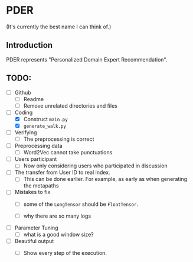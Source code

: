 # PDER

(It's currently the best name I can think of.)

## Introduction
PDER represents "Personalized Domain Expert Recommendation".

## TODO:
- [ ] Github
    - [ ] Readme
    - [ ] Remove unrelated directories and files

- [ ] Coding
    - [x] Construct `main.py`
    - [x] `generate_walk.py`

- [ ] Verifying
    - [ ] The preprocessing is correct

- [ ] Preprocessing data
    - [ ] Word2Vec cannot take punctuations

- [ ] Users participant
    - [ ] Now only considering users who participated in discussion

- [ ] The transfer from User ID to real index.
    - [ ] This can be done earlier.
          For example, as early as when generating the metapaths

- [ ] Mistakes to fix
    - [ ] some of the `LongTensor` should be `FloatTensor`.
    - [ ] why there are so many logs


- [ ] Parameter Tuning
    - [ ] what is a good window size?

- [ ] Beautiful output
    - [ ] Show every step of the execution.

